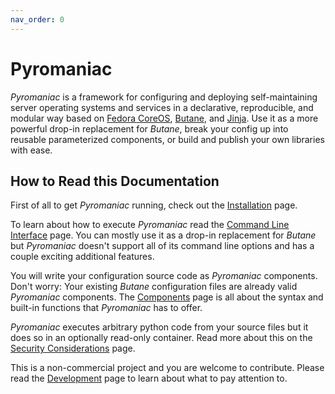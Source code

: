 ```yaml
---
nav_order: 0
---
```


# Pyromaniac
*Pyromaniac* is a framework for configuring and deploying self-maintaining
server operating systems and services in a declarative, reproducible, and
modular way based on [Fedora CoreOS][fcos], [Butane][butane], and
[Jinja][jinja]. Use it as a more powerful drop-in replacement for *Butane*,
break your config up into reusable parameterized components, or build and
publish your own libraries with ease.

[fcos]: https://fedoraproject.org/coreos/
[butane]: https://coreos.github.io/butane/
[jinja]: https://jinja.palletsprojects.com/

## How to Read this Documentation
First of all to get *Pyromaniac* running, check out the
[Installation][installation] page.

To learn about how to execute *Pyromaniac* read the [Command Line
Interface][cli] page. You can mostly use it as a drop-in replacement for
*Butane* but *Pyromaniac* doesn't support all of its command line options and
has a couple exciting additional features.

You will write your configuration source code as *Pyromaniac* components. Don't
worry: Your existing *Butane* configuration files are already valid
*Pyromaniac* components. The [Components][components] page is all about the
syntax and built-in functions that *Pyromaniac* has to offer.

*Pyromaniac* executes arbitrary python code from your source files but it does
so in an optionally read-only container. Read more about this on the [Security
Considerations][security] page.

This is a non-commercial project and you are welcome to contribute. Please read
the [Development][development] page to learn about what to pay attention to.

[installation]: installation.html
[cli]: cli.html
[components]: components.html
[security]: security.html
[development]: development.html
